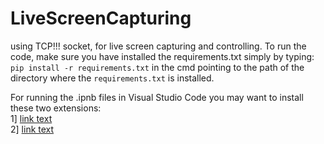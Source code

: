 # LiveScreenCapturing
using TCP!!! socket, for live screen capturing and controlling.
To run the code, make sure you have installed the requirements.txt simply by typing:
`pip install -r requirements.txt`
in the cmd pointing to the path of the directory where the `requirements.txt` is installed. 

For running the .ipnb files in Visual Studio Code you may want to install these two extensions:
<br />
1] <a href="[url](https://marketplace.visualstudio.com/items?itemName=ms-toolsai.jupyter-renderers)">link text</a>
<br />
2] <a href="[url](https://marketplace.visualstudio.com/items?itemName=ms-toolsai.jupyter)">link text</a>

